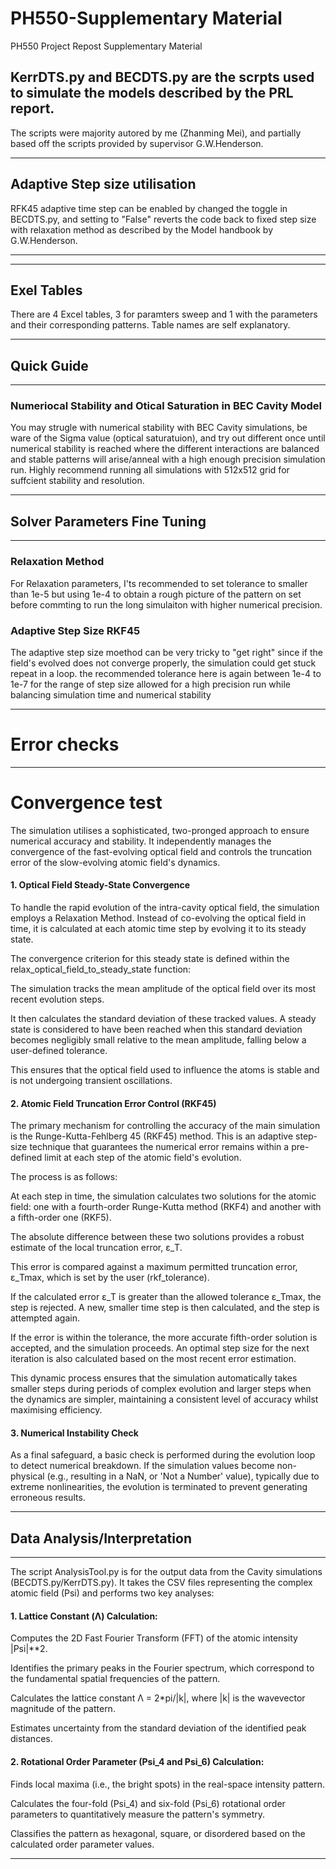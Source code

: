 # PH550-Supplementary Material
PH550 Project Repost Supplementary Material
## KerrDTS.py and BECDTS.py are the scrpts used to simulate the models described by the PRL report.
The scripts were majority autored by me (Zhanming Mei), and partially based off the scripts provided by supervisor G.W.Henderson.


--------------------------------------------------------------------------------------------
## Adaptive Step size utilisation

RFK45 adaptive time step can be enabled by changed the toggle in BECDTS.py, and setting to "False" reverts the code back
to fixed step size with relaxation method as described by the Model handbook by G.W.Henderson.

--------------------------------------------------------------------------------------------

--------------------------------------------------------------------------------------------
## Exel Tables

There are 4 Excel tables, 3 for paramters sweep and 1 with the parameters and their corresponding patterns.
Table names are self explanatory.

--------------------------------------------------------------------------------------------


## Quick Guide
--------------------------------------------------------------------------------------------
### Numeriocal Stability and Otical Saturation in BEC Cavity Model 

You may strugle with
numerical stability with BEC Cavity simulations, be  ware of the Sigma value (optical saturatuion), and try out different once until 
numerical stability is reached where the different interactions are balanced and stable patterns will arise/anneal with a high enough precision 
simulation run. Highly recommend running all simulations with 512x512 grid for suffcient stability and resolution.

--------------------------------------------------------------------------------------------


## Solver Parameters Fine Tuning
--------------------------------------------------------------------------------------------
### Relaxation Method 

For Relaxation parameters, I'ts recommended to set tolerance to smaller than 1e-5 but using 1e-4 to obtain a rough picture of the pattern on set before commting to run the long 
simulaiton with higher numerical precision.
### Adaptive Step Size RKF45

The adaptive step size moethod can be very tricky to "get right" since if the field's evolved does not converge properly, the simulation could get stuck repeat in a loop.
the recommended tolerance here is again between 1e-4 to 1e-7 for the range of step size allowed for a high precision run while balancing simulation time and numerical stability

--------------------------------------------------------------------------------------------


# Error checks 
--------------------------------------------------------------------------------------------
# Convergence test
The simulation utilises a sophisticated, two-pronged approach to ensure numerical accuracy and stability. It independently manages the convergence of the fast-evolving optical field and controls the truncation error of the slow-evolving atomic field's dynamics.

#### 1. Optical Field Steady-State Convergence

To handle the rapid evolution of the intra-cavity optical field, the simulation employs a Relaxation Method. Instead of co-evolving the optical field in time, it is calculated at each atomic time step by evolving it to its steady state.

The convergence criterion for this steady state is defined within the relax_optical_field_to_steady_state function:

The simulation tracks the mean amplitude of the optical field over its most recent evolution steps.

It then calculates the standard deviation of these tracked values. A steady state is considered to have been reached when this standard deviation becomes negligibly small relative to the mean amplitude, falling below a user-defined tolerance.

This ensures that the optical field used to influence the atoms is stable and is not undergoing transient oscillations.

#### 2. Atomic Field Truncation Error Control (RKF45)

The primary mechanism for controlling the accuracy of the main simulation is the Runge-Kutta-Fehlberg 45 (RKF45) method. This is an adaptive step-size technique that guarantees the numerical error remains within a pre-defined limit at each step of the atomic field's evolution.

The process is as follows:

At each step in time, the simulation calculates two solutions for the atomic field: one with a fourth-order Runge-Kutta method (RKF4) and another with a fifth-order one (RKF5).

The absolute difference between these two solutions provides a robust estimate of the local truncation error, ε_T.

This error is compared against a maximum permitted truncation error, ε_Tmax, which is set by the user (rkf_tolerance).

If the calculated error ε_T is greater than the allowed tolerance ε_Tmax, the step is rejected. A new, smaller time step is then calculated, and the step is attempted again.

If the error is within the tolerance, the more accurate fifth-order solution is accepted, and the simulation proceeds. An optimal step size for the next iteration is also calculated based on the most recent error estimation.

This dynamic process ensures that the simulation automatically takes smaller steps during periods of complex evolution and larger steps when the dynamics are simpler, maintaining a consistent level of accuracy whilst maximising efficiency.

#### 3. Numerical Instability Check

As a final safeguard, a basic check is performed during the evolution loop to detect numerical breakdown. If the simulation values become non-physical (e.g., resulting in a NaN, or 'Not a Number' value), typically due to extreme nonlinearities, the evolution is terminated to prevent generating erroneous results.

--------------------------------------------------------------------------------------------


## Data Analysis/Interpretation
--------------------------------------------------------------------------------------------
The script AnalysisTool.py is for the output data from the Cavity simulations (BECDTS.py/KerrDTS.py).
It takes the CSV files representing the complex atomic field (Psi) and performs
two key analyses:

#### 1.  Lattice Constant (Λ) Calculation:
Computes the 2D Fast Fourier Transform (FFT) of the atomic intensity |Psi|**2.

Identifies the primary peaks in the Fourier spectrum, which correspond to the
fundamental spatial frequencies of the pattern.

Calculates the lattice constant Λ = 2*pi/|k|, where |k| is the wavevector
magnitude of the pattern.

Estimates uncertainty from the standard deviation of the identified peak distances.

#### 2.  Rotational Order Parameter (Psi_4 and Psi_6) Calculation:
Finds local maxima (i.e., the bright spots) in the real-space intensity pattern.

Calculates the four-fold (Psi_4) and six-fold (Psi_6) rotational order
parameters to quantitatively measure the pattern's symmetry.

Classifies the pattern as hexagonal, square, or disordered based on
the calculated order parameter values.

--------------------------------------------------------------------------------------------

